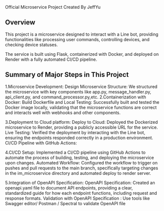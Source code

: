 Official Microservice Project Created By JeffYu

## Overview
This project is a microservice designed to interact with a Line bot, providing functionalities like processing user commands, controlling devices, and checking device statuses.

The service is built using Flask, containerized with Docker, and deployed on Render with a fully automated CI/CD pipeline.

## Summary of Major Steps in This Project
1.Microservice Development:
Design Microservice Structure: We structured the microservice with key components like app.py, message_handler.py, api_client.py, and command_processor.py,etc.
2.Containerization with Docker:
Build Dockerfile and Local Testing: Successfully built and tested the Docker image locally, validating that the microservice functions are correct and interacts well with webhooks and other components.

3.Deployment to Cloud platform:
Deploy to Cloud: Deployed the Dockerized microservice to Render, providing a publicly accessible URL for the service.
Live Testing: Verified the deployment by interacting with the Line bot, ensuring the endpoints responded correctly in a production environment.
CI/CD Pipeline with GitHub Actions:

4.CI/CD Setup: Implemented a CI/CD pipeline using GitHub Actions to automate the process of building, testing, and deploying the microservice upon changes.
Automated Workflow: Configured the workflow to trigger on pushes and pull requests to the main branch, specifically targeting changes in the im_microservice directory and automated deploy to render server.

5.Integration of OpenAPI Specification:
OpenAPI Specification: Created an openapi.yaml file to document API endpoints, providing a clear, standardized guide for how each endpoint functions, including request and response formats.
Validation with OpenAPI Specification : Use tools like Swagger editor/ Postman / Spectral to validate OpenAPI file
